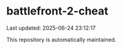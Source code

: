 # battlefront-2-cheat

Last updated: 2025-06-24 23:12:17

This repository is automatically maintained.

